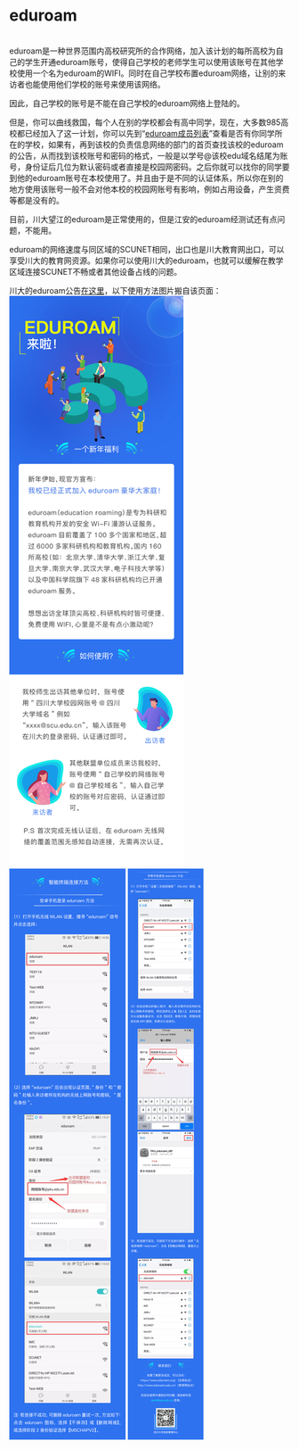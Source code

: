 # eduroam
<br>
eduroam是一种世界范围内高校研究所的合作网络，加入该计划的每所高校为自己的学生开通eduroam账号，使得自己学校的老师学生可以使用该账号在其他学校使用一个名为eduroam的WIFI。同时在自己学校布置eduroam网络，让别的来访者也能使用他们学校的账号来使用该网络。

因此，自己学校的账号是不能在自己学校的eduroam网络上登陆的。

但是，你可以曲线救国，每个人在别的学校都会有高中同学，现在，大多数985高校都已经加入了这一计划，你可以先到“[eduroam成员列表](http://eduroam.cstnet.cn/mem/index.jhtml#tabs2)”查看是否有你同学所在的学校，如果有，再到该校的负责信息网络的部门的首页查找该校的eduroam的公告，从而找到该校账号和密码的格式，一般是以学号@该校edu域名结尾为账号，身份证后几位为默认密码或者直接是校园网密码。之后你就可以找你的同学要到他的eduroam账号在本校使用了。并且由于是不同的认证体系，所以你在别的地方使用该账号一般不会对他本校的校园网账号有影响，例如占用设备，产生资费等都是没有的。

目前，川大望江的eduroam是正常使用的，但是江安的eduroam经测试还有点问题，不能用。

eduroam的网络速度与同区域的SCUNET相同，出口也是川大教育网出口，可以享受川大的教育网资源。如果你可以使用川大的eduroam，也就可以缓解在教学区域连接SCUNET不畅或者其他设备占线的问题。

川大的eduroam公告[在这里](http://imc.scu.edu.cn/info/1030/1571.htm)，以下使用方法图片搬自该页面：
![eduroam1](/assets/eduroam1.png)
![eduroam2](/assets/eduroam2.png)
![eduroam3](/assets/eduroam3.png)
